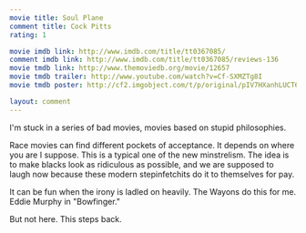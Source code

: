 ```yaml
---
movie title: Soul Plane
comment title: Cock Pitts
rating: 1

movie imdb link: http://www.imdb.com/title/tt0367085/
comment imdb link: http://www.imdb.com/title/tt0367085/reviews-136
movie tmdb link: http://www.themoviedb.org/movie/12657
movie tmdb trailer: http://www.youtube.com/watch?v=Cf-SXMZTg8I
movie tmdb poster: http://cf2.imgobject.com/t/p/original/pIV7HXanhLUCT61c6CVdwmVE0JY.jpg

layout: comment
---
```


I'm stuck in a series of bad movies, movies based on stupid philosophies. 

Race movies can find different pockets of acceptance. It depends on where you are I suppose. This is a typical one of the new minstrelism. The idea is to make blacks look as ridiculous as possible, and we are supposed to laugh now because these modern stepinfetchits do it to themselves for pay.

It can be fun when the irony is ladled on heavily. The Wayons do this for me. Eddie Murphy in "Bowfinger."

But not here. This steps back.